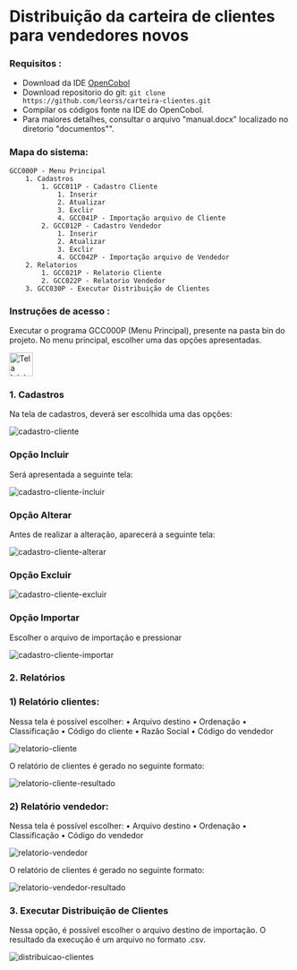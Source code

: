 # Distribuição da carteira de clientes para vendedores novos

### Requisitos :
- Download da IDE [OpenCobol](https://launchpad.net/cobcide/+download)
- Download repositorio do git: `git clone https://github.com/leorss/carteira-clientes.git`
- Compilar os códigos fonte na IDE do OpenCobol.
- Para maiores detalhes, consultar o arquivo "manual.docx" localizado no diretorio "documentos"".


### Mapa do sistema:

    GCC000P - Menu Principal
        1. Cadastros
            1. GCC011P - Cadastro Cliente
                1. Inserir
                2. Atualizar
                3. Exclir
                4. GCC041P - Importação arquivo de Cliente
            2. GCC012P - Cadastro Vendedor
                1. Inserir
                2. Atualizar
                3. Exclir
                4. GCC042P - Importação arquivo de Vendedor
        2. Relatorios
            1. GCC021P - Relatorio Cliente
            2. GCC022P - Relatorio Vendedor
        3. GCC030P - Executar Distribuição de Clientes


### Instruções de acesso :

Executar o programa GCC000P (Menu Principal), presente na pasta bin do projeto. No menu principal, escolher uma das opções apresentadas.

<img src="./Imagens/Tela%20Inicial.jpg" alt="Tela Inicial" style="width:42px;height:42px;border:0;">

### 1.	Cadastros

Na tela de cadastros, deverá ser escolhida uma das opções:

![cadastro-cliente](./Imagens/Tela%20cadastro%20cliente.jpg)

### Opção  <F1>  Incluir

Será apresentada a seguinte tela:

![cadastro-cliente-incluir](./Imagens/Tela%20cadastro%20cliente%20incluir.jpg)


### Opção <F2> Alterar

Antes de realizar a alteração, aparecerá a seguinte tela:

![cadastro-cliente-alterar](./Imagens/Tela%20cadastro%20cliente%20alterar.jpg)


### Opção  <F3> Excluir

 ![cadastro-cliente-excluir](./Imagens/Tela%20cadastro%20cliente%20excluir.jpg)


### Opção  <F4> Importar
Escolher o arquivo de importação e pressionar <Enter>

 ![cadastro-cliente-importar](./Imagens/Tela%20cadastro%20cliente%20importar.jpg)


### 2.	Relatórios

### 1)	Relatório clientes:

Nessa tela é possível escolher: 
•	Arquivo destino 
•	Ordenação 
•	Classificação
•	Código do cliente
•	Razão Social
•	Código do vendedor

![relatorio-cliente](./Imagens/Tela%20relatorio%20cliente.jpg)

O relatório de clientes é gerado no seguinte formato:
 
![relatorio-cliente-resultado](https://github.com/leorss/carteira-clientes/blob/master/Imagens/Tela%20relatorio%20cliente%20resultado.jpg)

### 2)	Relatório vendedor:

Nessa tela é possível escolher: 
•	Arquivo destino 
•	Ordenação 
•	Classificação
•	Código do vendedor

![relatorio-vendedor](./Imagens/Tela%20relatorio%20vendedor.jpg)
 
O relatório de clientes é gerado no seguinte formato:
 
![relatorio-vendedor-resultado](./Imagens/Tela%20relatorio%20vendedor%20resultado.jpg)

### 3.	Executar Distribuição de Clientes
Nessa opção, é possível escolher o arquivo destino de importação. O resultado da execução é um arquivo no formato .csv. 

![distribuicao-clientes](./Imagens/Tela%20distribuicao%20clientes.jpg)
